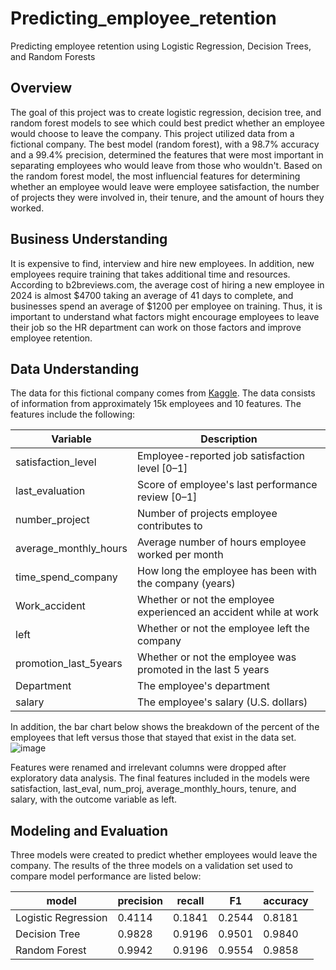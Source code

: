 # Predicting_employee_retention
Predicting employee retention using Logistic Regression, Decision Trees, and Random Forests

## Overview
The goal of this project was to create logistic regression, decision tree, and random forest models to see which could best predict whether an employee would choose to leave the company. This project utilized data from a fictional company. The best model (random forest), with a 98.7% accuracy and a 99.4% precision, determined the features that were most important in separating employees who would leave from those who wouldn't. Based on the random forest model, the most influencial features for determining whether an employee would leave were employee satisfaction, the number of projects they were involved in, their tenure, and the amount of hours they worked.

## Business Understanding
It is expensive to find, interview and hire new employees. In addition, new employees require training that takes additional time and resources. According to b2breviews.com, the average cost of hiring a new employee in 2024 is almost $4700 taking an average of 41 days to complete, and businesses spend an average of $1200 per employee on training. Thus, it is important to understand what factors might encourage employees to leave their job so the HR department can work on those factors and improve employee retention.

## Data Understanding
The data for this fictional company comes from [Kaggle](https://www.kaggle.com/datasets/mfaisalqureshi/hr-analytics-and-job-prediction?select=HR_comma_sep.csv). The data consists of information from approximately 15k employees and 10 features. The features include the following: 

Variable  |Description |
-----|-----|
satisfaction_level|Employee-reported job satisfaction level [0&ndash;1]|
last_evaluation|Score of employee's last performance review [0&ndash;1]|
number_project|Number of projects employee contributes to|
average_monthly_hours|Average number of hours employee worked per month|
time_spend_company|How long the employee has been with the company (years)
Work_accident|Whether or not the employee experienced an accident while at work
left|Whether or not the employee left the company
promotion_last_5years|Whether or not the employee was promoted in the last 5 years
Department|The employee's department
salary|The employee's salary (U.S. dollars)

In addition, the bar chart below shows the breakdown of the percent of the employees that left versus those that stayed that exist in the data set.
![image](https://github.com/user-attachments/assets/82b4c9b7-582d-4d6e-a636-82933d494fbe)

Features were renamed and irrelevant columns were dropped after exploratory data analysis. The final features included in the models were satisfaction, last_eval, num_proj, average_monthly_hours, tenure, and salary, with the outcome variable as left.

## Modeling and Evaluation
Three models were created to predict whether employees would leave the company. The results of the three models on a validation set used to compare model performance are listed below:

model	|precision	|recall	|F1	|accuracy |
-----|-----|-----|-----|-----| 
Logistic Regression	|0.4114	|0.1841	|0.2544	|0.8181 |
Decision Tree	|0.9828	|0.9196	|0.9501	|0.9840 |
Random Forest	|0.9942	|0.9196	|0.9554	|0.9858 |


